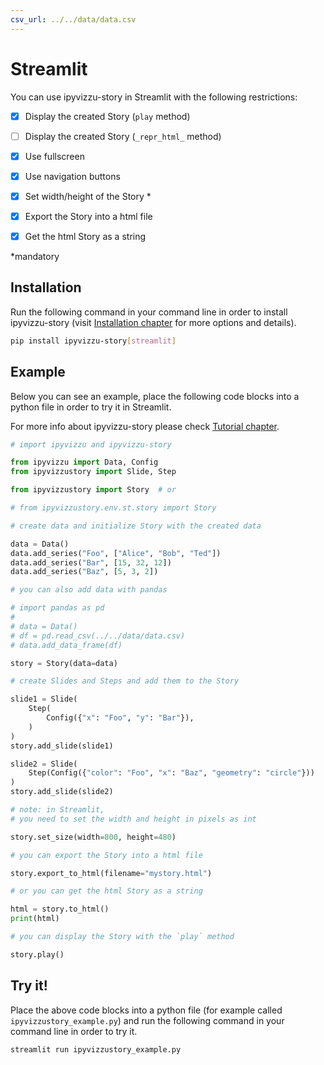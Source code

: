 ```yaml
---
csv_url: ../../data/data.csv
---
```


# Streamlit

You can use ipyvizzu-story in Streamlit with the following restrictions:

- [x] Display the created Story (`play` method)

- [ ] Display the created Story (`_repr_html_` method)

- [x] Use fullscreen

- [x] Use navigation buttons

- [x] Set width/height of the Story \*

- [x] Export the Story into a html file

- [x] Get the html Story as a string

\*mandatory

## Installation

Run the following command in your command line in order to install
ipyvizzu-story (visit [Installation chapter](../../installation.md) for more
options and details).

```sh
pip install ipyvizzu-story[streamlit]
```

## Example

Below you can see an example, place the following code blocks into a python file
in order to try it in Streamlit.

For more info about ipyvizzu-story please check
[Tutorial chapter](../../tutorial/index.md).

```python
# import ipyvizzu and ipyvizzu-story

from ipyvizzu import Data, Config
from ipyvizzustory import Slide, Step

from ipyvizzustory import Story  # or

# from ipyvizzustory.env.st.story import Story
```

```python
# create data and initialize Story with the created data

data = Data()
data.add_series("Foo", ["Alice", "Bob", "Ted"])
data.add_series("Bar", [15, 32, 12])
data.add_series("Baz", [5, 3, 2])

# you can also add data with pandas

# import pandas as pd
#
# data = Data()
# df = pd.read_csv(../../data/data.csv)
# data.add_data_frame(df)

story = Story(data=data)
```

```python
# create Slides and Steps and add them to the Story

slide1 = Slide(
    Step(
        Config({"x": "Foo", "y": "Bar"}),
    )
)
story.add_slide(slide1)

slide2 = Slide(
    Step(Config({"color": "Foo", "x": "Baz", "geometry": "circle"}))
)
story.add_slide(slide2)
```

```python
# note: in Streamlit,
# you need to set the width and height in pixels as int

story.set_size(width=800, height=480)
```

```python
# you can export the Story into a html file

story.export_to_html(filename="mystory.html")

# or you can get the html Story as a string

html = story.to_html()
print(html)
```

```python
# you can display the Story with the `play` method

story.play()
```

## Try it!

Place the above code blocks into a python file (for example called
`ipyvizzustory_example.py`) and run the following command in your command line
in order to try it.

```sh
streamlit run ipyvizzustory_example.py
```
